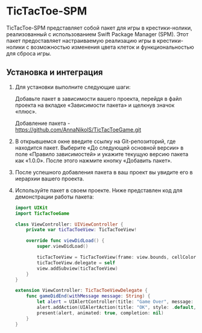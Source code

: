 # TicTacToe-SPM

TicTacToe-SPM представляет собой пакет для игры в крестики-нолики, реализованный с использованием Swift Package Manager (SPM). Этот пакет предоставляет настраиваемую реализацию игры в крестики-нолики с возможностью изменения цвета клеток и функциональностью для сброса игры.

## Установка и интеграция

1. Для установки выполните следующие шаги:

   Добавьте пакет в зависимости вашего проекта, перейдя в файл проекта на вкладке «Зависимости пакета» и щелкнув значок «плюс».

   Добавление пакета - https://github.com/AnnaNikolS/TicTacToeGame.git

2. В открывшемся окне введите ссылку на Git-репозиторий, где находится пакет. Выберите «До следующей основной версии» в поле «Правило зависимостей» и укажите текущую версию пакета как «1.0.0». После этого нажмите кнопку «Добавить пакет».

3. После успешного добавления пакета в ваш проект вы увидите его в иерархии вашего проекта.

4. Используйте пакет в своем проекте. Ниже представлен код для демонстрации работы пакета:

   ```swift
   import UIKit
   import TicTacToeGame

   class ViewController: UIViewController {
       private var ticTacToeView: TicTacToeView!

       override func viewDidLoad() {
           super.viewDidLoad()

           ticTacToeView = TicTacToeView(frame: view.bounds, cellColor: .lightGray)
           ticTacToeView.delegate = self
           view.addSubview(ticTacToeView)
       }
   }

   extension ViewController: TicTacToeViewDelegate {
       func gameDidEnd(withMessage message: String) {
           let alert = UIAlertController(title: "Game Over", message: message, preferredStyle: .alert)
           alert.addAction(UIAlertAction(title: "OK", style: .default, handler: nil))
           present(alert, animated: true, completion: nil)
       }
   }

